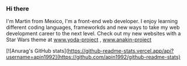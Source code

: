 ### Hi there

I'm Martin from Mexico, I'm a front-end web developer. I enjoy learning different coding languages, frameworkds and new ways to take my web development career to the next level. 
Check out my new websites with a Star Wars theme at www.yoda-project , www.anakin-project 

[![Anurag's GitHub stats](https://github-readme-stats.vercel.app/api?username=apin1992](https://github.com/apin1992/github-readme-stats)
